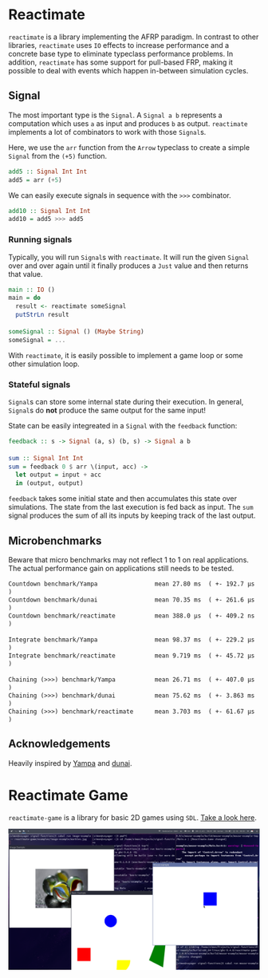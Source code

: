 # Reactimate

`reactimate` is a library implementing the AFRP paradigm. In contrast to other libraries, `reactimate` uses `IO` effects to increase performance and a concrete base type to eliminate typeclass performance problems. In addition, `reactimate` has some support for pull-based FRP, making it possible to deal with events which happen in-between simulation cycles.

## Signal

The most important type is the `Signal`. A `Signal a b` represents a computation which uses `a` as input and produces `b` as output. `reactimate` implements a lot of combinators to work with those `Signal`s.

Here, we use the `arr` function from the `Arrow` typeclass to create a simple `Signal` from the `(+5)` function.
```haskell
add5 :: Signal Int Int
add5 = arr (+5)
```

We can easily execute signals in sequence with the `>>>` combinator.
```haskell
add10 :: Signal Int Int
add10 = add5 >>> add5
```

### Running signals

Typically, you will run `Signal`s with `reactimate`. It will run the given `Signal` over and over again until it finally produces a `Just` value and then returns that value.
```haskell
main :: IO ()
main = do
  result <- reactimate someSignal
  putStrLn result

someSignal :: Signal () (Maybe String)
someSignal = ...
```

With `reactimate`, it is easily possible to implement a game loop or some other simulation loop.

### Stateful signals

`Signal`s can store some internal state during their execution. In general, `Signal`s do **not** produce the same output for the same input!

State can be easily integreated in a `Signal` with the `feedback` function:
```haskell
feedback :: s -> Signal (a, s) (b, s) -> Signal a b

sum :: Signal Int Int
sum = feedback 0 $ arr \(input, acc) -> 
  let output = input + acc
  in (output, output)
```

`feedback` takes some initial state and then accumulates this state over simulations. The state from the last execution is fed back as input. The `sum` signal produces the sum of all its inputs by keeping track of the last output.

## Microbenchmarks

Beware that micro benchmarks may not reflect 1 to 1 on real applications. The actual performance gain on applications still needs to be tested.

```
Countdown benchmark/Yampa                mean 27.80 ms  ( +- 192.7 μs  )
Countdown benchmark/dunai                mean 70.35 ms  ( +- 261.6 μs  )
Countdown benchmark/reactimate           mean 388.0 μs  ( +- 409.2 ns  )

Integrate benchmark/Yampa                mean 98.37 ms  ( +- 229.2 μs  )
Integrate benchmark/reactimate           mean 9.719 ms  ( +- 45.72 μs  )

Chaining (>>>) benchmark/Yampa           mean 26.71 ms  ( +- 407.0 μs  )
Chaining (>>>) benchmark/dunai           mean 75.62 ms  ( +- 3.863 ms  )
Chaining (>>>) benchmark/reactimate      mean 3.703 ms  ( +- 61.67 μs  )
```

## Acknowledgements

Heavily inspired by [Yampa](https://github.com/ivanperez-keera/Yampa) and [dunai](https://github.com/ivanperez-keera/dunai).

# Reactimate Game

`reactimate-game` is a library for basic 2D games using `SDL`. [Take a look here](reactimate-game).

![reactimate-games examples](reactimate-game/screenshot.png)

